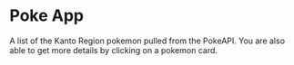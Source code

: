# Poke App

A list of the Kanto Region pokemon pulled from the PokeAPI. You are also able to get more details by clicking on a pokemon card. 